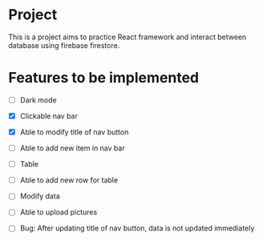 # Project

This is a project aims to practice React framework and interact between database using firebase firestore.

# Features to be implemented

- [ ] Dark mode

- [x] Clickable nav bar

- [x] Able to modify title of nav button

- [ ] Able to add new item in nav bar

- [ ] Table

- [ ] Able to add new row for table

- [ ] Modify data

- [ ] Able to upload pictures

- [ ] Bug: After updating title of nav button, data is not updated immediately